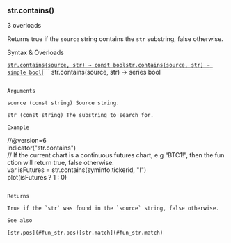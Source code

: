 ### str.contains()

3 overloads

Returns true if the `source` string contains the `str` substring, false otherwise.

Syntax & Overloads

[```
str.contains(source, str) → const bool
```](#fun_str.contains-0)[```
str.contains(source, str) → simple bool
```](#fun_str.contains-1)[```
str.contains(source, str) → series bool
```](#fun_str.contains-2)

Arguments

source (const string) Source string.

str (const string) The substring to search for.

Example

```
//@version=6  
indicator("str.contains")  
// If the current chart is a continuous futures chart, e.g “BTC1!”, then the function will return true, false otherwise.  
var isFutures = str.contains(syminfo.tickerid, "!")  
plot(isFutures ? 1 : 0)
```

Returns

True if the `str` was found in the `source` string, false otherwise.

See also

[str.pos](#fun_str.pos)[str.match](#fun_str.match)
